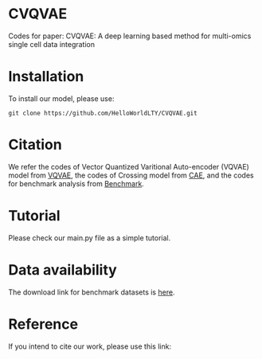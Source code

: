 # CVQVAE
Codes for paper: CVQVAE: A deep learning based method for multi-omics single cell data integration


# Installation
To install our model, please use:
```
git clone https://github.com/HelloWorldLTY/CVQVAE.git
```

# Citation
We refer the codes of Vector Quantized Varitional Auto-encoder (VQVAE) model from [VQVAE](https://github.com/AntixK/PyTorch-VAE/blob/master/models/vq_vae.py), the codes of Crossing model from [CAE](https://github.com/gcgreenberg/cae/tree/torch_models), and the codes for benchmark analysis from [Benchmark](https://github.com/openproblems-bio/neurips2021_multimodal_viash/tree/main/src/joint_embedding/metrics).

# Tutorial
Please check our main.py file as a simple tutorial.

# Data availability
The download link for benchmark datasets is [here](https://drive.google.com/drive/folders/1Skafk47Gcmu4eZfCy-oNfUJEyNi_mn3S?usp=sharing).

# Reference
If you intend to cite our work, please use this link:
